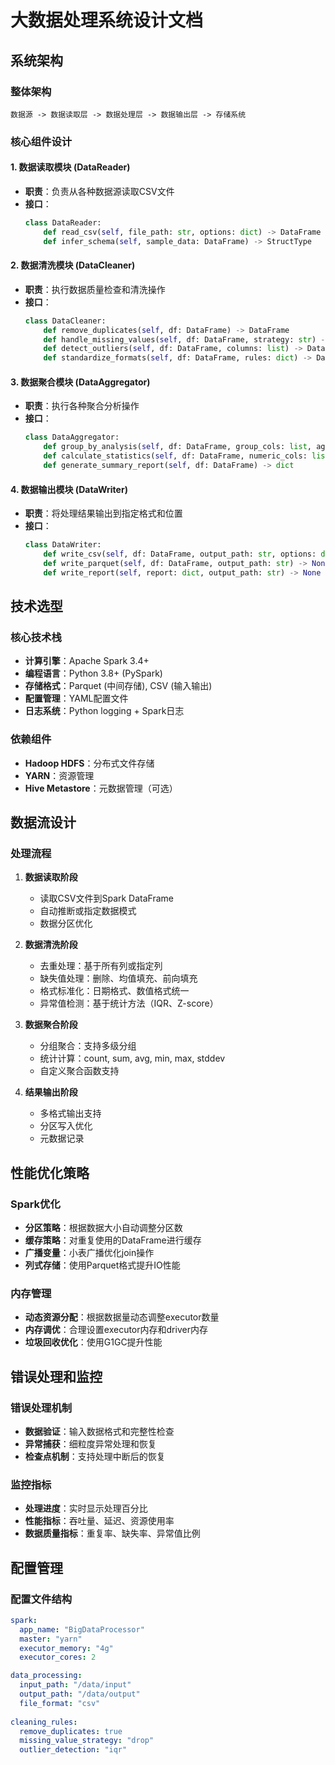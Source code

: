 # 大数据处理系统设计文档

## 系统架构

### 整体架构
```
数据源 -> 数据读取层 -> 数据处理层 -> 数据输出层 -> 存储系统
```

### 核心组件设计

#### 1. 数据读取模块 (DataReader)
- **职责**：负责从各种数据源读取CSV文件
- **接口**：
  ```python
  class DataReader:
      def read_csv(self, file_path: str, options: dict) -> DataFrame
      def infer_schema(self, sample_data: DataFrame) -> StructType
  ```

#### 2. 数据清洗模块 (DataCleaner)
- **职责**：执行数据质量检查和清洗操作
- **接口**：
  ```python
  class DataCleaner:
      def remove_duplicates(self, df: DataFrame) -> DataFrame
      def handle_missing_values(self, df: DataFrame, strategy: str) -> DataFrame
      def detect_outliers(self, df: DataFrame, columns: list) -> DataFrame
      def standardize_formats(self, df: DataFrame, rules: dict) -> DataFrame
  ```

#### 3. 数据聚合模块 (DataAggregator)
- **职责**：执行各种聚合分析操作
- **接口**：
  ```python
  class DataAggregator:
      def group_by_analysis(self, df: DataFrame, group_cols: list, agg_funcs: dict) -> DataFrame
      def calculate_statistics(self, df: DataFrame, numeric_cols: list) -> dict
      def generate_summary_report(self, df: DataFrame) -> dict
  ```

#### 4. 数据输出模块 (DataWriter)
- **职责**：将处理结果输出到指定格式和位置
- **接口**：
  ```python
  class DataWriter:
      def write_csv(self, df: DataFrame, output_path: str, options: dict) -> None
      def write_parquet(self, df: DataFrame, output_path: str) -> None
      def write_report(self, report: dict, output_path: str) -> None
  ```

## 技术选型

### 核心技术栈
- **计算引擎**：Apache Spark 3.4+
- **编程语言**：Python 3.8+ (PySpark)
- **存储格式**：Parquet (中间存储), CSV (输入输出)
- **配置管理**：YAML配置文件
- **日志系统**：Python logging + Spark日志

### 依赖组件
- **Hadoop HDFS**：分布式文件存储
- **YARN**：资源管理
- **Hive Metastore**：元数据管理（可选）

## 数据流设计

### 处理流程
1. **数据读取阶段**
   - 读取CSV文件到Spark DataFrame
   - 自动推断或指定数据模式
   - 数据分区优化

2. **数据清洗阶段**
   - 去重处理：基于所有列或指定列
   - 缺失值处理：删除、均值填充、前向填充
   - 格式标准化：日期格式、数值格式统一
   - 异常值检测：基于统计方法（IQR、Z-score）

3. **数据聚合阶段**
   - 分组聚合：支持多级分组
   - 统计计算：count, sum, avg, min, max, stddev
   - 自定义聚合函数支持

4. **结果输出阶段**
   - 多格式输出支持
   - 分区写入优化
   - 元数据记录

## 性能优化策略

### Spark优化
- **分区策略**：根据数据大小自动调整分区数
- **缓存策略**：对重复使用的DataFrame进行缓存
- **广播变量**：小表广播优化join操作
- **列式存储**：使用Parquet格式提升IO性能

### 内存管理
- **动态资源分配**：根据数据量动态调整executor数量
- **内存调优**：合理设置executor内存和driver内存
- **垃圾回收优化**：使用G1GC提升性能

## 错误处理和监控

### 错误处理机制
- **数据验证**：输入数据格式和完整性检查
- **异常捕获**：细粒度异常处理和恢复
- **检查点机制**：支持处理中断后的恢复

### 监控指标
- **处理进度**：实时显示处理百分比
- **性能指标**：吞吐量、延迟、资源使用率
- **数据质量指标**：重复率、缺失率、异常值比例

## 配置管理

### 配置文件结构
```yaml
spark:
  app_name: "BigDataProcessor"
  master: "yarn"
  executor_memory: "4g"
  executor_cores: 2

data_processing:
  input_path: "/data/input"
  output_path: "/data/output"
  file_format: "csv"
  
cleaning_rules:
  remove_duplicates: true
  missing_value_strategy: "drop"
  outlier_detection: "iqr"
```
